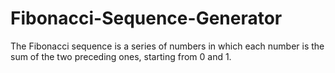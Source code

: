 # Fibonacci-Sequence-Generator
The Fibonacci sequence is a series of numbers in which each number is the sum of the two preceding ones, starting from 0 and 1. 
